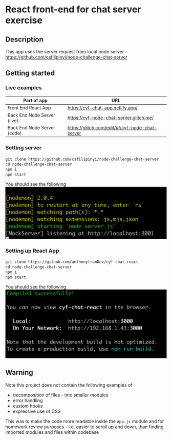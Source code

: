 # React front-end for chat server exercise

## Description

This app uses the server request from local node server - https://github.com/csfilipinyi/node-challenge-chat-server

## Getting started

### Live examples

| Part of app                 | URL                                             |
| --------------------------- | ----------------------------------------------- |
| Front End React App         | https://cyf-chat-app.netlify.app/               |
| Back End Node Server (live) | https://cyf-node-chat-server.glitch.me/         |
| Back End Node Server (code) | https://glitch.com/edit/#!/cyf-node-chat-server |

### Setting server

```shell
git clone https://github.com/csfilipinyi/node-challenge-chat-server
cd node-challenge-chat-server
npm i
npm start
```

You should see the following
![Alt text](assets/server-cli.png?raw=true 'Server CLI Output')

### Setting up React App

```shell
git clone https://github.com/anthonytranDev/cyf-chat-react
cd node-challenge-chat-server
npm i
npm start
```

You should see the following
![Alt text](assets/frontend-cli.png?raw=true 'Frontend CLI Output')

## Warning

Note this project does not contain the following examples of

- decomposition of files - into smaller modules
- error handling
- custom hooks
- expressive use of CSS

This was to make the code more readable inside the `App.js` module and for homework review purposes - i.e. easier to scroll up and down, than finding imported modules and files within codebase
